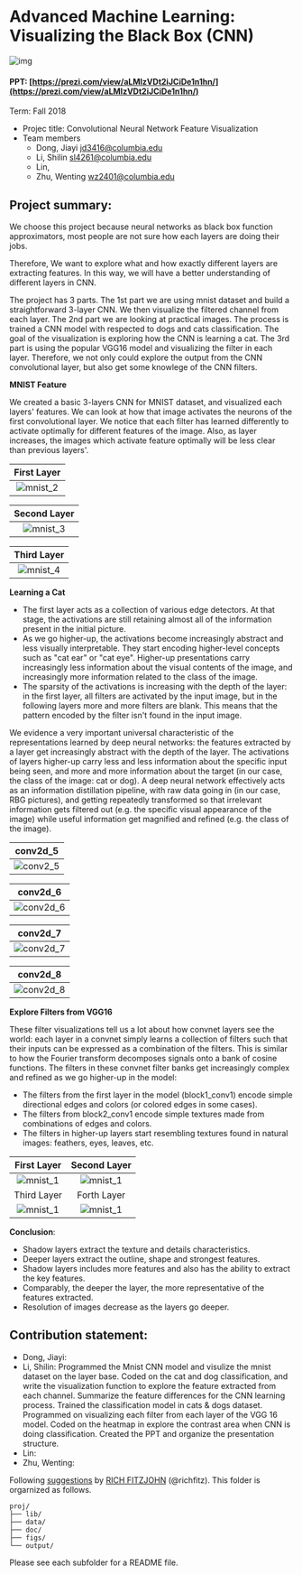 # Advanced Machine Learning: Visualizing the Black Box (CNN)

![img](figs/cnn_filters.png)

#### PPT: [https://prezi.com/view/aLMlzVDt2iJCiDe1n1hn/](https://prezi.com/view/aLMlzVDt2iJCiDe1n1hn/)

Term: Fall 2018

+ Projec title: Convolutional Neural Network Feature Visualization
+ Team members
	+ Dong, Jiayi jd3416@columbia.edu
	+ Li, Shilin sl4261@columbia.edu
	+ Lin, 
	+ Zhu, Wenting wz2401@columbia.edu
	
## Project summary:

We choose this project because neural networks as black box function approximators, most people are not sure how each layers are doing their jobs. 

Therefore, We want to explore what and how exactly different layers are extracting features. In this way, we will have a better understanding of different layers in CNN. 

The project has 3 parts. The 1st part we are using mnist dataset and build a straightforward 3-layer CNN. We then visualize the filtered channel from each layer. The 2nd part we are looking at practical images. The process is trained a CNN model with respected to dogs and cats classification. The goal of the visualization is exploring how the CNN is learning a cat. The 3rd part is using the popular VGG16 model and visualizing the filter in each layer. Therefore, we not only could explore the output from the CNN convolutional layer, but also get some knowlege of the CNN filters.

**MNIST Feature**

We created a basic 3-layers CNN for MNIST dataset, and visualized each layers' features. We can look at how that image activates the neurons of the first convolutional layer. We notice that each filter has learned differently to activate optimally for different features of the image. Also, as layer increases, the images which activate feature optimally will be less clear than previous layers'.


First Layer |
:-------------------------:|
![mnist_2](figs/layer1.png)|

Second Layer|
:-------------------------:|
![mnist_3](figs/layer2.png)|

Third Layer|
:-------------------------:|
![mnist_4](figs/layer3.png)|

**Learning a Cat**

* The first layer acts as a collection of various edge detectors. At that stage, the activations are still retaining almost all of the information present in the initial picture.
* As we go higher-up, the activations become increasingly abstract and less visually interpretable. They start encoding higher-level concepts such as "cat ear" or "cat eye". Higher-up presentations carry increasingly less information about the visual contents of the image, and increasingly more information related to the class of the image.
* The sparsity of the activations is increasing with the depth of the layer: in the first layer, all filters are activated by the input image, but in the following layers more and more filters are blank. This means that the pattern encoded by the filter isn't found in the input image.

We evidence a very important universal characteristic of the representations learned by deep neural networks: the features extracted by a layer get increasingly abstract with the depth of the layer. The activations of layers higher-up carry less and less information about the specific input being seen, and more and more information about the target (in our case, the class of the image: cat or dog). A deep neural network effectively acts as an information distillation pipeline, with raw data going in (in our case, RBG pictures), and getting repeatedly transformed so that irrelevant information gets filtered out (e.g. the specific visual appearance of the image) while useful information get magnified and refined (e.g. the class of the image).

conv2d_5|
:-------------------------:|
![conv2_5](figs/conv2d_5.png)|

conv2d_6|
:-------------------------:|
![conv2d_6](figs/con2d_6.png)|

conv2d_7|
:-------------------------:|
![conv2d_7](figs/con2d_7.png)|

conv2d_8|
:-------------------------:|
![conv2d_8](figs/conv2d_8.png)|



**Explore Filters from VGG16**

These filter visualizations tell us a lot about how convnet layers see the world: each layer in a convnet simply learns a collection of filters such that their inputs can be expressed as a combination of the filters. This is similar to how the Fourier transform decomposes signals onto a bank of cosine functions. The filters in these convnet filter banks get increasingly complex and refined as we go higher-up in the model:

* The filters from the first layer in the model (block1_conv1) encode simple directional edges and colors (or colored edges in some cases).
* The filters from block2_conv1 encode simple textures made from combinations of edges and colors.
* The filters in higher-up layers start resembling textures found in natural images: feathers, eyes, leaves, etc.

First Layer             |  Second Layer
:-------------------------:|:-------------------------:
![mnist_1](figs/cat_layer1.png)  |  ![mnist_1](figs/cat_layer2.png)
Third Layer             |  Forth Layer
![mnist_1](figs/cat_layer3.png)  | ![mnist_1](figs/cat_layer4.png)



**Conclusion**:
+ Shadow layers extract the texture and details characteristics.
+ Deeper layers extract the outline, shape and strongest features.
+ Shadow layers includes more features and also has the ability to extract the key features.
+ Comparably, the deeper the layer, the more representative of the features extracted.
+ Resolution of images decrease as the layers go deeper.


## Contribution statement:  

* Dong, Jiayi: 
* Li, Shilin: Programmed the Mnist CNN model and visulize the mnist dataset on the layer base. Coded on the cat and dog classification, and write the visualization function to explore the feature extracted from each channel. Summarize the feature differences for the CNN learning process. Trained the classification model in cats & dogs dataset. Programmed on visualizing each filter from each layer of the VGG 16 model. Coded on the heatmap in explore the contrast area when CNN is doing classification. Created the PPT and organize the presentation structure.
* Lin: 
* Zhu, Wenting: 

Following [suggestions](http://nicercode.github.io/blog/2013-04-05-projects/) by [RICH FITZJOHN](http://nicercode.github.io/about/#Team) (@richfitz). This folder is orgarnized as follows.

```
proj/
├── lib/
├── data/
├── doc/
├── figs/
└── output/
```

Please see each subfolder for a README file.
